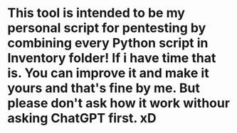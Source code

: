 <h1>This tool is intended to be my personal script for pentesting by combining every Python script in Inventory folder! If i have time that is. You can improve it and make it yours and that's fine by me. But please don't ask how it work withour asking ChatGPT first. xD </h1>
